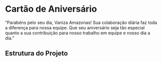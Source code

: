 # Cartão de Aniversário

“Parabéns pelo seu dia, Vaniza Amazonas! Sua colaboração diária faz toda a diferença para nossa equipe. Que seu aniversário seja tão especial quanto a sua contribuição para nosso trabalho em equipe e nosso dia a dia.”

## Estrutura do Projeto

